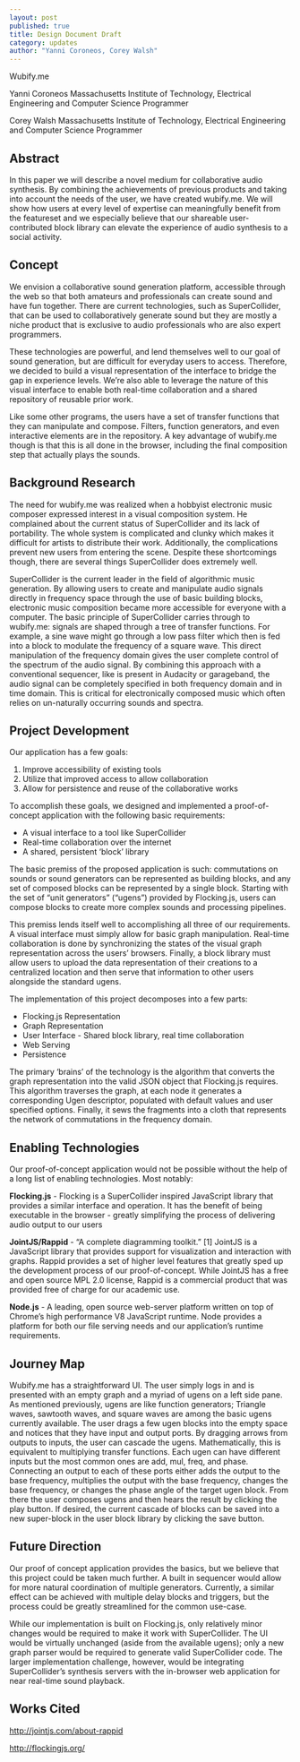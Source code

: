 ```yaml
---
layout: post
published: true
title: Design Document Draft
category: updates
author: "Yanni Coroneos, Corey Walsh"
---
```


Wubify.me

Yanni Coroneos
Massachusetts Institute of Technology, Electrical Engineering and Computer Science
Programmer
 
Corey Walsh
Massachusetts Institute of Technology, Electrical Engineering and Computer Science
Programmer



## Abstract
In this paper we will describe a novel medium for collaborative audio synthesis. By combining the achievements of previous products and taking into account the needs of the user, we have created wubify.me. We will show how users at every level of expertise can meaningfully benefit from the featureset and we especially believe that our shareable user-contributed block library can elevate the experience of audio synthesis to a social activity.

## Concept
We envision a collaborative sound generation platform, accessible through the web so that both amateurs and professionals can create sound and have fun together. There are current technologies, such as SuperCollider, that can be used to collaboratively generate sound but they are mostly a niche product that is exclusive to audio professionals who are also expert programmers. 

These technologies are powerful, and lend themselves well to our goal of sound generation, but are difficult for everyday users to access. Therefore, we decided to build a visual representation of the interface to bridge the gap in experience levels. We’re also able to leverage the nature of this visual interface to enable both real-time collaboration and a shared repository of reusable prior work.

Like some other programs, the users have a set of transfer functions that they can manipulate and compose. Filters, function generators, and even interactive elements are in the repository. A key advantage of wubify.me though is that this is all done in the browser, including the final composition step that actually plays the sounds.

## Background Research
The need for wubify.me was realized when a hobbyist electronic music composer expressed interest in a visual composition system. He complained about the current status of SuperCollider and its lack of portability. The whole system is complicated and clunky which makes it difficult for artists to distribute their work. Additionally, the complications prevent new users from entering the scene. Despite these shortcomings though, there are several things SuperCollider does extremely well.

SuperCollider is the current leader in the field of algorithmic music generation. By allowing users to create and manipulate audio signals directly in frequency space through the use of basic building blocks, electronic music composition became more accessible for everyone with a computer. The basic principle of SuperCollider carries through to wubify.me: signals are shaped through a tree of transfer functions. For example, a sine wave might go through a low pass filter which then is fed into a block to modulate the frequency of a square wave. This direct manipulation of the frequency domain gives the user complete control of the spectrum of the audio signal. By combining this approach with a conventional sequencer, like is present in Audacity or garageband, the audio signal can be completely specified in both frequency domain and in time domain. This is critical for electronically composed music which often relies on un-naturally occurring sounds and spectra.

## Project Development
Our application has a few goals:
1. Improve accessibility of existing tools
2. Utilize that improved access to allow collaboration
3. Allow for persistence and reuse of the collaborative works

To accomplish these goals, we designed and implemented a proof-of-concept application with the following basic requirements:
- A visual interface to a tool like SuperCollider
- Real-time collaboration over the internet
- A shared, persistent ‘block’ library

The basic premiss of the proposed application is such: commutations on sounds or sound generators can be represented as building blocks, and any set of composed blocks can be represented by a single block. Starting with the set of “unit generators” (“ugens”) provided by Flocking.js, users can compose blocks to create more complex sounds and processing pipelines.

This premiss lends itself well to accomplishing all three of our requirements. A visual interface must simply allow for basic graph manipulation. Real-time collaboration is done by synchronizing the states of the visual graph representation across the users’ browsers. Finally, a block library must allow users to upload the data representation of their creations to a centralized location and then serve that information to other users alongside the standard ugens.

The implementation of this project decomposes into a few parts:
- Flocking.js Representation
- Graph Representation
- User Interface - Shared block library, real time collaboration
- Web Serving
- Persistence

The primary ‘brains’ of the technology is the algorithm that converts the graph representation into the valid JSON object that Flocking.js requires. This algorithm traverses the graph, at each node it generates a corresponding Ugen descriptor, populated with default values and user specified options. Finally, it sews the fragments into a cloth that represents the network of commutations in the frequency domain.

## Enabling Technologies
Our proof-of-concept application would not be possible without the help of a long list of enabling technologies. Most notably:

**Flocking.js** - Flocking is a SuperCollider inspired JavaScript library that provides a similar interface and operation. It has the benefit of being executable in the browser - greatly simplifying the process of delivering audio output to our users

**JointJS/Rappid** - “A complete diagramming toolkit.” [1] JointJS is a JavaScript library that provides support for visualization and interaction with graphs. Rappid provides a set of higher level features that greatly sped up the development process of our proof-of-concept. While JointJS has a free and open source MPL 2.0 license, Rappid is a commercial product that was provided free of charge for our academic use.

**Node.js** - A leading, open source web-server platform written on top of Chrome’s high performance V8 JavaScript runtime. Node provides a platform for both our file serving needs and our application’s runtime requirements.

## Journey Map
Wubify.me has a straightforward UI. The user simply logs in and is presented with an empty graph and a myriad of ugens on a left side pane. As mentioned previously, ugens are like function generators; Triangle waves, sawtooth waves, and square waves are among the basic ugens currently available. The user drags a few ugen blocks into the empty space and notices that they have input and output ports. By dragging arrows from outputs to inputs, the user can cascade the ugens. Mathematically, this is equivalent to multiplying transfer functions. Each ugen can have different inputs but the most common ones are add, mul, freq, and phase. Connecting an output to each of these ports either adds the output to the base frequency, multiplies the output with the base frequency, changes the base frequency, or changes the phase angle of the target ugen block. From there the user composes ugens and then hears the result by clicking the play button. If desired, the current cascade of blocks can be saved into a new super-block in the user block library by clicking the save button.

## Future Direction
Our proof of concept application provides the basics, but we believe that this project could be taken much further. A built in sequencer would allow for more natural coordination of multiple generators. Currently, a similar effect can be achieved with multiple delay blocks and triggers, but the process could be greatly streamlined for the common use-case.

While our implementation is built on Flocking.js, only relatively minor changes would be required to make it work with SuperCollider. The UI would be virtually unchanged (aside from the available ugens); only a new graph parser would be required to generate valid SuperCollider code. The larger implementation challenge, however, would be integrating SuperCollider’s synthesis servers with the in-browser web application for near real-time sound playback.

## Works Cited
http://jointjs.com/about-rappid

http://flockingjs.org/
